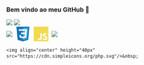 ### Bem vindo ao meu GitHub 👋

<div>
  <img height="180em" src="https://github-readme-stats.vercel.app/api?username=rangelkohei&show_icons=true&theme=dark"/>
  <img height="180em" src="https://github-readme-stats.vercel.app/api/top-langs/?username=anuraghazra&layout=compact&theme=dark"/>
</div>

<div>
    <img align="center" height="40px" src="https://cdn.jsdelivr.net/gh/devicons/devicon/icons/html5/html5-original-wordmark.svg"/>&nbsp;
    <img align="center" height="40px" src="https://raw.githubusercontent.com/devicons/devicon/master/icons/css3/css3-original.svg"/>&nbsp;
    <img align="center" height="40px" src="https://raw.githubusercontent.com/devicons/devicon/master/icons/javascript/javascript-plain.svg"/>&nbsp;
    <img align="center" height="40px" src="https://www.php.net/images/logos/new-php-logo.svg"/>&nbsp;
    
  
    <img align="center" height="40px" src="https://cdn.simpleicons.org/php.svg"/>&nbsp;
</div>
